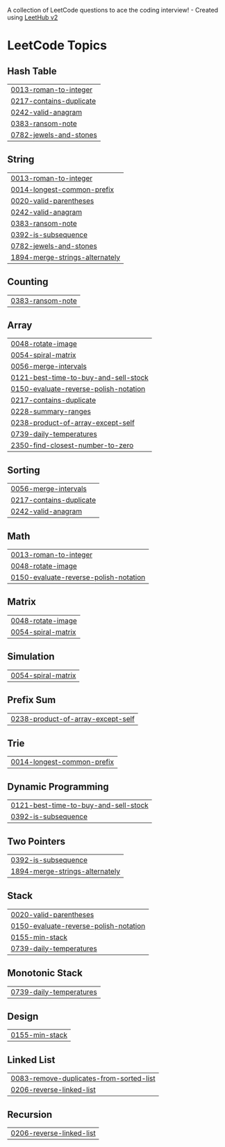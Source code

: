 A collection of LeetCode questions to ace the coding interview! - Created using [LeetHub v2](https://github.com/arunbhardwaj/LeetHub-2.0)
<!---LeetCode Topics Start-->
# LeetCode Topics
## Hash Table
|  |
| ------- |
| [0013-roman-to-integer](https://github.com/marco-tharwat/LeetCode/tree/master/0013-roman-to-integer) |
| [0217-contains-duplicate](https://github.com/marco-tharwat/LeetCode/tree/master/0217-contains-duplicate) |
| [0242-valid-anagram](https://github.com/marco-tharwat/LeetCode/tree/master/0242-valid-anagram) |
| [0383-ransom-note](https://github.com/marco-tharwat/LeetCode/tree/master/0383-ransom-note) |
| [0782-jewels-and-stones](https://github.com/marco-tharwat/LeetCode/tree/master/0782-jewels-and-stones) |
## String
|  |
| ------- |
| [0013-roman-to-integer](https://github.com/marco-tharwat/LeetCode/tree/master/0013-roman-to-integer) |
| [0014-longest-common-prefix](https://github.com/marco-tharwat/LeetCode/tree/master/0014-longest-common-prefix) |
| [0020-valid-parentheses](https://github.com/marco-tharwat/LeetCode/tree/master/0020-valid-parentheses) |
| [0242-valid-anagram](https://github.com/marco-tharwat/LeetCode/tree/master/0242-valid-anagram) |
| [0383-ransom-note](https://github.com/marco-tharwat/LeetCode/tree/master/0383-ransom-note) |
| [0392-is-subsequence](https://github.com/marco-tharwat/LeetCode/tree/master/0392-is-subsequence) |
| [0782-jewels-and-stones](https://github.com/marco-tharwat/LeetCode/tree/master/0782-jewels-and-stones) |
| [1894-merge-strings-alternately](https://github.com/marco-tharwat/LeetCode/tree/master/1894-merge-strings-alternately) |
## Counting
|  |
| ------- |
| [0383-ransom-note](https://github.com/marco-tharwat/LeetCode/tree/master/0383-ransom-note) |
## Array
|  |
| ------- |
| [0048-rotate-image](https://github.com/marco-tharwat/LeetCode/tree/master/0048-rotate-image) |
| [0054-spiral-matrix](https://github.com/marco-tharwat/LeetCode/tree/master/0054-spiral-matrix) |
| [0056-merge-intervals](https://github.com/marco-tharwat/LeetCode/tree/master/0056-merge-intervals) |
| [0121-best-time-to-buy-and-sell-stock](https://github.com/marco-tharwat/LeetCode/tree/master/0121-best-time-to-buy-and-sell-stock) |
| [0150-evaluate-reverse-polish-notation](https://github.com/marco-tharwat/LeetCode/tree/master/0150-evaluate-reverse-polish-notation) |
| [0217-contains-duplicate](https://github.com/marco-tharwat/LeetCode/tree/master/0217-contains-duplicate) |
| [0228-summary-ranges](https://github.com/marco-tharwat/LeetCode/tree/master/0228-summary-ranges) |
| [0238-product-of-array-except-self](https://github.com/marco-tharwat/LeetCode/tree/master/0238-product-of-array-except-self) |
| [0739-daily-temperatures](https://github.com/marco-tharwat/LeetCode/tree/master/0739-daily-temperatures) |
| [2350-find-closest-number-to-zero](https://github.com/marco-tharwat/LeetCode/tree/master/2350-find-closest-number-to-zero) |
## Sorting
|  |
| ------- |
| [0056-merge-intervals](https://github.com/marco-tharwat/LeetCode/tree/master/0056-merge-intervals) |
| [0217-contains-duplicate](https://github.com/marco-tharwat/LeetCode/tree/master/0217-contains-duplicate) |
| [0242-valid-anagram](https://github.com/marco-tharwat/LeetCode/tree/master/0242-valid-anagram) |
## Math
|  |
| ------- |
| [0013-roman-to-integer](https://github.com/marco-tharwat/LeetCode/tree/master/0013-roman-to-integer) |
| [0048-rotate-image](https://github.com/marco-tharwat/LeetCode/tree/master/0048-rotate-image) |
| [0150-evaluate-reverse-polish-notation](https://github.com/marco-tharwat/LeetCode/tree/master/0150-evaluate-reverse-polish-notation) |
## Matrix
|  |
| ------- |
| [0048-rotate-image](https://github.com/marco-tharwat/LeetCode/tree/master/0048-rotate-image) |
| [0054-spiral-matrix](https://github.com/marco-tharwat/LeetCode/tree/master/0054-spiral-matrix) |
## Simulation
|  |
| ------- |
| [0054-spiral-matrix](https://github.com/marco-tharwat/LeetCode/tree/master/0054-spiral-matrix) |
## Prefix Sum
|  |
| ------- |
| [0238-product-of-array-except-self](https://github.com/marco-tharwat/LeetCode/tree/master/0238-product-of-array-except-self) |
## Trie
|  |
| ------- |
| [0014-longest-common-prefix](https://github.com/marco-tharwat/LeetCode/tree/master/0014-longest-common-prefix) |
## Dynamic Programming
|  |
| ------- |
| [0121-best-time-to-buy-and-sell-stock](https://github.com/marco-tharwat/LeetCode/tree/master/0121-best-time-to-buy-and-sell-stock) |
| [0392-is-subsequence](https://github.com/marco-tharwat/LeetCode/tree/master/0392-is-subsequence) |
## Two Pointers
|  |
| ------- |
| [0392-is-subsequence](https://github.com/marco-tharwat/LeetCode/tree/master/0392-is-subsequence) |
| [1894-merge-strings-alternately](https://github.com/marco-tharwat/LeetCode/tree/master/1894-merge-strings-alternately) |
## Stack
|  |
| ------- |
| [0020-valid-parentheses](https://github.com/marco-tharwat/LeetCode/tree/master/0020-valid-parentheses) |
| [0150-evaluate-reverse-polish-notation](https://github.com/marco-tharwat/LeetCode/tree/master/0150-evaluate-reverse-polish-notation) |
| [0155-min-stack](https://github.com/marco-tharwat/LeetCode/tree/master/0155-min-stack) |
| [0739-daily-temperatures](https://github.com/marco-tharwat/LeetCode/tree/master/0739-daily-temperatures) |
## Monotonic Stack
|  |
| ------- |
| [0739-daily-temperatures](https://github.com/marco-tharwat/LeetCode/tree/master/0739-daily-temperatures) |
## Design
|  |
| ------- |
| [0155-min-stack](https://github.com/marco-tharwat/LeetCode/tree/master/0155-min-stack) |
## Linked List
|  |
| ------- |
| [0083-remove-duplicates-from-sorted-list](https://github.com/marco-tharwat/LeetCode/tree/master/0083-remove-duplicates-from-sorted-list) |
| [0206-reverse-linked-list](https://github.com/marco-tharwat/LeetCode/tree/master/0206-reverse-linked-list) |
## Recursion
|  |
| ------- |
| [0206-reverse-linked-list](https://github.com/marco-tharwat/LeetCode/tree/master/0206-reverse-linked-list) |
<!---LeetCode Topics End-->